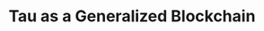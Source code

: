 ---
layout: blog-tau-as-a-generalized-blockchain
title: Tau as a Generalized Blockchain

nav: blog
card: Tau as a Generalized Blockchain
creator : admin IDNI
publisher_handle : IDNI
description: Bitcoin may abstractly be described as a decentralized machine that appends new data (transactions) to a public shared database (ledger) given certain proofs (signatures).
type: blog
fbnumberID: ARSPSs08qmchtVLR0kVb_UwG5dfUzbNOBDDfZ_RFFn44FfdJN0Crymsm2kcHsTqcYEg

namespace: faq.tau-as-a-generalized-blockchain
permalink: /blog/tau-as-a-generalized-blockchain
permalink_en: /blog/tau-as-a-generalized-blockchain
permalink_es: /blog/tau-as-a-generalized-blockchain
---